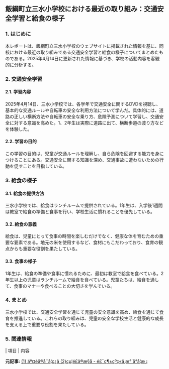 ## 飯綱町立三水小学校における最近の取り組み：交通安全学習と給食の様子

### 1. はじめに

本レポートは、飯綱町立三水小学校のウェブサイトに掲載された情報を基に、同校における最近の取り組みである交通安全学習と給食の様子についてまとめたものである。2025年4月14日に更新された情報に基づき、学校の活動内容を客観的に分析する。

### 2. 交通安全学習

#### 2.1. 学習内容

2025年4月14日、三水小学校では、各学年で交通安全に関するDVDを視聴し、基本的な交通ルールや自転車の安全な利用方法について学んだ。具体的には、道路の正しい横断方法や自転車の安全な乗り方、危険予測について学習し、交通安全に対する意識を高めた。1、2年生は実際に道路に出て、横断歩道の渡り方などを体験した。

#### 2.2. 学習の目的

この学習の目的は、児童が交通ルールを理解し、自ら危険を回避する能力を身につけることにある。交通安全に関する知識を深め、交通事故に遭わないための行動を促すことを目指している。

### 3. 給食の様子

#### 3.1. 給食の提供方法

三水小学校では、給食はランチルームで提供されている。1年生は、入学後1週間は教室で給食の準備と食事を行い、学校生活に慣れることを優先している。

#### 3.2. 給食の意義

給食は、児童にとって食事の時間を楽しむだけでなく、健康な体を育むための重要な要素である。地元の米を使用するなど、食材にもこだわっており、食育の観点からも重要な役割を果たしている。

#### 3.3. 食事の様子

1年生は、給食の準備や食事に慣れるために、最初は教室で給食を食べている。2年生以上の児童はランチルームで給食を食べている。児童たちは、給食を通して、食事のマナーや食べることの大切さを学んでいる。

### 4. まとめ

三水小学校では、交通安全学習を通じて児童の安全意識を高め、給食を通じて食育を推進している。これらの取り組みは、児童の安全な学校生活と健康的な成長を支える上で重要な役割を果たしている。

### 5. 関連情報

| 項目 | 内容 

**元記事:** [(1) äº¤éå®å¨å­¦ç¿ã (2)çµ¦é£ã®æ§å­ - é£¯ç¶±çºç«ä¸æ°´å°å­¦æ ¡](https://www.town.iizuna.nagano.jp/samizu-els/notice/11910.html)